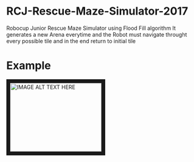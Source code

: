# RCJ-Rescue-Maze-Simulator-2017
Robocup Junior Rescue Maze Simulator using Flood Fill algorithm
It generates a new Arena everytime and the Robot must navigate throught every possible tile and in the end return to initial tile

# Example
<a href="http://www.youtube.com/watch?feature=player_embedded&v=YcVQKQEAPis
" target="_blank"><img src="http://img.youtube.com/vi/YcVQKQEAPis/0.jpg" 
alt="IMAGE ALT TEXT HERE" width="240" height="180" border="10" /></a>
